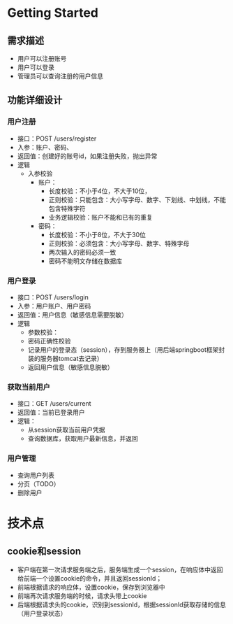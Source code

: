# Getting Started

## 需求描述

- 用户可以注册账号
- 用户可以登录
- 管理员可以查询注册的用户信息

## 功能详细设计

### 用户注册

- 接口：POST /users/register
- 入参：账户、密码、
- 返回值：创建好的账号id，如果注册失败，抛出异常
- 逻辑
  - 入参校验
    - 账户：
      - 长度校验：不小于4位，不大于10位，
      - 正则校验：只能包含：大小写字母、数字、下划线、中划线，不能包含特殊字符
      - 业务逻辑校验：账户不能和已有的重复
    - 密码：
      - 长度校验：不小于8位，不大于30位
      - 正则校验：必须包含：大小写字母、数字、特殊字母
      - 两次输入的密码必须一致
      - 密码不能明文存储在数据库

### 用户登录

- 接口：POST /users/login
- 入参：用户账户、用户密码
- 返回值：用户信息（敏感信息需要脱敏）
- 逻辑
  - 参数校验：
  - 密码正确性校验
  - 记录用户的登录态（session），存到服务器上（用后端springboot框架封装的服务器tomcat去记录）
  - 返回用户信息（敏感信息脱敏）

### 获取当前用户

- 接口：GET /users/current
- 返回值：当前已登录用户
- 逻辑：
  - 从session获取当前用户凭据
  - 查询数据库，获取用户最新信息，并返回

### 用户管理

- 查询用户列表
- 分页（TODO）
- 删除用户

# 技术点

## cookie和session

- 客户端在第一次请求服务端之后，服务端生成一个session，在响应体中返回给前端一个设置cookie的命令，并且返回sessionId；
- 前端根据请求的响应体，设置cookie，保存到浏览器中
- 前端再次请求服务端的时候，请求头带上cookie
- 后端根据请求头的cookie，识别到sessionId，根据sessionId获取存储的信息（用户登录状态）
